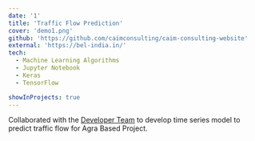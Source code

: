 ```yaml
---
date: '1'
title: 'Traffic Flow Prediction'
cover: 'demo1.png'
github: 'https://github.com/caimconsulting/caim-consulting-website'
external: 'https://bel-india.in/'
tech:
  - Machine Learning Algorithms
  - Jupyter Notebook
  - Keras 
  - TensorFlow

showInProjects: true
---
```


Collaborated with the [Developer Team](https://bel-india.in/) to develop time series model to predict traffic flow for Agra Based Project.
